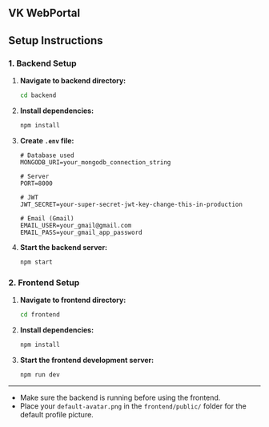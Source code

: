 ## VK WebPortal

## Setup Instructions

### 1. Backend Setup

1. **Navigate to backend directory:**
   ```bash
   cd backend
   ```

2. **Install dependencies:**
   ```bash
   npm install
   ```

3. **Create `.env` file:**
   ```env
   # Database used
   MONGODB_URI=your_mongodb_connection_string
   
   # Server
   PORT=8000
   
   # JWT
   JWT_SECRET=your-super-secret-jwt-key-change-this-in-production
   
   # Email (Gmail)
   EMAIL_USER=your_gmail@gmail.com
   EMAIL_PASS=your_gmail_app_password
   ```

4. **Start the backend server:**
   ```bash
   npm start
   ```

### 2. Frontend Setup

1. **Navigate to frontend directory:**
   ```bash
   cd frontend
   ```

2. **Install dependencies:**
   ```bash
   npm install
   ```

3. **Start the frontend development server:**
   ```bash
   npm run dev
   ```

---

- Make sure the backend is running before using the frontend.
- Place your `default-avatar.png` in the `frontend/public/` folder for the default profile picture.
